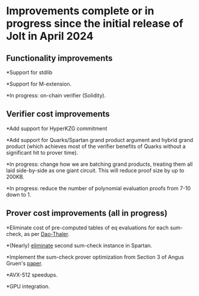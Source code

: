# Improvements complete or in progress since the initial release of Jolt in April 2024

## Functionality improvements

*Support for stdlib

*Support for M-extension.

*In progress: on-chain verifier (Solidity). 

## Verifier cost improvements

*Add support for HyperKZG commitment

*Add support for Quarks/Spartan grand product argument and hybrid grand product 
(which achieves most of the verifier benefits of Quarks without a significant hit to prover time).

*In progress: change how we are batching grand products, treating them all laid side-by-side as one giant circuit. This
will reduce proof size by up to 200KB.

*In progress: reduce the number of polynomial evaluation proofs from 7-10 down to 1. 

## Prover cost improvements (all in progress)

*Eliminate cost of pre-computed tables of eq evaluations for each sum-check,
as per [Dao-Thaler](https://eprint.iacr.org/2024/1210).

*(Nearly) [eliminate](https://github.com/a16z/jolt/issues/347) second sum-check instance in Spartan.

*Implement the sum-check prover optimization from Section 3 of Angus Gruen's [paper](https://eprint.iacr.org/2024/108).

*AVX-512 speedups.

*GPU integration. 
